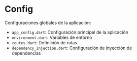 # Config

Configuraciones globales de la aplicación:

- `app_config.dart`: Configuración principal de la aplicación
- `environment.dart`: Variables de entorno
- `routes.dart`: Definición de rutas
- `dependency_injection.dart`: Configuración de inyección de dependencias
